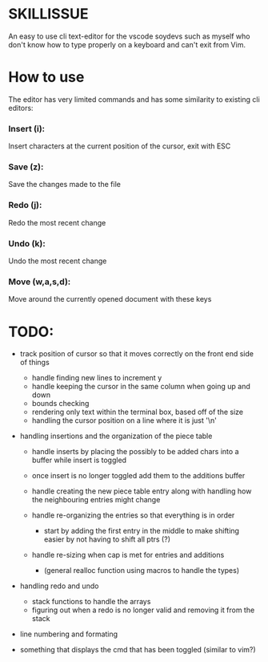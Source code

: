 # SKILLISSUE

An easy to use cli text-editor for the vscode soydevs such as myself who don't know how to type properly on a keyboard and can't exit from Vim.

# How to use    

The editor has very limited commands and has some similarity to existing cli editors:

### Insert (i):
Insert characters at the current position of the cursor, exit with ESC 

### Save (z):
Save the changes made to the file

### Redo (j):
Redo the most recent change

### Undo (k):
Undo the most recent change

### Move (w,a,s,d):
Move around the currently opened document with these keys 

# TODO: 

* track position of cursor so that it moves correctly on the front end side of things 
    * handle finding new lines to increment y 
    * handle keeping the cursor in the same column when going up and down 
    * bounds checking 
    * rendering only text within the terminal box, based off of the size 
    * handling the cursor position on a line where it is just '\n'

* handling insertions and the organization of the piece table 
    * handle inserts by placing the possibly to be added chars into a buffer while insert is toggled
    * once insert is no longer toggled add them to the additions buffer 
    * handle creating the new piece table entry along with handling how the neighbouring entries might change 
    * handle re-organizing the entries so that everything is in order 
        * start by adding the first entry in the middle to make shifting easier by not having to shift all ptrs (?)

    * handle re-sizing when cap is met for entries and additions 
        * (general realloc function using macros to handle the types)

* handling redo and undo 
    * stack functions to handle the arrays
    * figuring out when a redo is no longer valid and removing it from the stack 

* line numbering and formating 
* something that displays the cmd that has been toggled (similar to vim?)